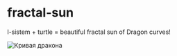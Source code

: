 # fractal-sun
l-sistem + turtle = beautiful fractal sun of Dragon curves!

![Кривая дракона](https://user-images.githubusercontent.com/63122696/96900615-fa318300-149a-11eb-9d55-7fe7913bcc9e.png)
